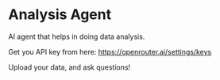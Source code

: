 # Analysis Agent
AI agent that helps in doing data analysis. 

Get you API key from here: https://openrouter.ai/settings/keys

Upload your data, and ask questions! 
